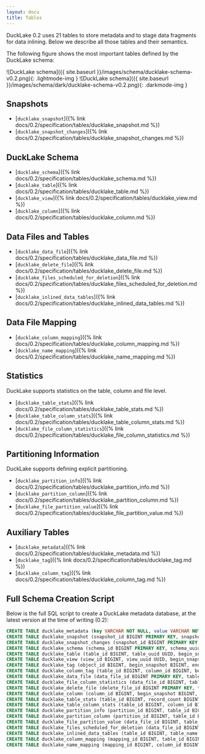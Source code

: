 ```yaml
---
layout: docu
title: Tables
---
```


DuckLake 0.2 uses 21 tables to store metadata and to stage data fragments for data inlining. Below we describe all those tables and their semantics.

The following figure shows the most important tables defined by the DuckLake schema:

![DuckLake schema]({{ site.baseurl }}/images/schema/ducklake-schema-v0.2.png){: .lightmode-img }
![DuckLake schema]({{ site.baseurl }}/images/schema/dark/ducklake-schema-v0.2.png){: .darkmode-img }

## Snapshots

* [`ducklake_snapshot`]({% link docs/0.2/specification/tables/ducklake_snapshot.md %})
* [`ducklake_snapshot_changes`]({% link docs/0.2/specification/tables/ducklake_snapshot_changes.md %})

## DuckLake Schema

* [`ducklake_schema`]({% link docs/0.2/specification/tables/ducklake_schema.md %})
* [`ducklake_table`]({% link docs/0.2/specification/tables/ducklake_table.md %})
* [`ducklake_view`]({% link docs/0.2/specification/tables/ducklake_view.md %})
* [`ducklake_column`]({% link docs/0.2/specification/tables/ducklake_column.md %})

## Data Files and Tables

* [`ducklake_data_file`]({% link docs/0.2/specification/tables/ducklake_data_file.md %})
* [`ducklake_delete_file`]({% link docs/0.2/specification/tables/ducklake_delete_file.md %})
* [`ducklake_files_scheduled_for_deletion`]({% link docs/0.2/specification/tables/ducklake_files_scheduled_for_deletion.md %})
* [`ducklake_inlined_data_tables`]({% link docs/0.2/specification/tables/ducklake_inlined_data_tables.md %})

## Data File Mapping

* [`ducklake_column_mapping`]({% link docs/0.2/specification/tables/ducklake_column_mapping.md %})
* [`ducklake_name_mapping`]({% link docs/0.2/specification/tables/ducklake_name_mapping.md %})

## Statistics

DuckLake supports statistics on the table, column and file level.

* [`ducklake_table_stats`]({% link docs/0.2/specification/tables/ducklake_table_stats.md %})
* [`ducklake_table_column_stats`]({% link docs/0.2/specification/tables/ducklake_table_column_stats.md %})
* [`ducklake_file_column_statistics`]({% link docs/0.2/specification/tables/ducklake_file_column_statistics.md %})

## Partitioning Information

DuckLake supports defining explicit partitioning.

* [`ducklake_partition_info`]({% link docs/0.2/specification/tables/ducklake_partition_info.md %})
* [`ducklake_partition_column`]({% link docs/0.2/specification/tables/ducklake_partition_column.md %})
* [`ducklake_file_partition_value`]({% link docs/0.2/specification/tables/ducklake_file_partition_value.md %})

## Auxiliary Tables

* [`ducklake_metadata`]({% link docs/0.2/specification/tables/ducklake_metadata.md %})
* [`ducklake_tag`]({% link docs/0.2/specification/tables/ducklake_tag.md %})
* [`ducklake_column_tag`]({% link docs/0.2/specification/tables/ducklake_column_tag.md %})

## Full Schema Creation Script

Below is the full SQL script to create a DuckLake metadata database, at the latest version at the time of writing (0.2):

```sql
CREATE TABLE ducklake_metadata (key VARCHAR NOT NULL, value VARCHAR NOT NULL, scope VARCHAR, scope_id BIGINT);
CREATE TABLE ducklake_snapshot (snapshot_id BIGINT PRIMARY KEY, snapshot_time TIMESTAMPTZ, schema_version BIGINT, next_catalog_id BIGINT, next_file_id BIGINT);
CREATE TABLE ducklake_snapshot_changes (snapshot_id BIGINT PRIMARY KEY, changes_made VARCHAR);
CREATE TABLE ducklake_schema (schema_id BIGINT PRIMARY KEY, schema_uuid UUID, begin_snapshot BIGINT, end_snapshot BIGINT, schema_name VARCHAR, path VARCHAR, path_is_relative BOOLEAN);
CREATE TABLE ducklake_table (table_id BIGINT, table_uuid UUID, begin_snapshot BIGINT, end_snapshot BIGINT, schema_id BIGINT, table_name VARCHAR, path VARCHAR, path_is_relative BOOLEAN);
CREATE TABLE ducklake_view (view_id BIGINT, view_uuid UUID, begin_snapshot BIGINT, end_snapshot BIGINT, schema_id BIGINT, view_name VARCHAR, dialect VARCHAR, sql VARCHAR, column_aliases VARCHAR);
CREATE TABLE ducklake_tag (object_id BIGINT, begin_snapshot BIGINT, end_snapshot BIGINT, key VARCHAR, value VARCHAR);
CREATE TABLE ducklake_column_tag (table_id BIGINT, column_id BIGINT, begin_snapshot BIGINT, end_snapshot BIGINT, key VARCHAR, value VARCHAR);
CREATE TABLE ducklake_data_file (data_file_id BIGINT PRIMARY KEY, table_id BIGINT, begin_snapshot BIGINT, end_snapshot BIGINT, file_order BIGINT, path VARCHAR, path_is_relative BOOLEAN, file_format VARCHAR, record_count BIGINT, file_size_bytes BIGINT, footer_size BIGINT, row_id_start BIGINT, partition_id BIGINT, encryption_key VARCHAR, partial_file_info VARCHAR, mapping_id BIGINT);
CREATE TABLE ducklake_file_column_statistics (data_file_id BIGINT, table_id BIGINT, column_id BIGINT, column_size_bytes BIGINT, value_count BIGINT, null_count BIGINT, min_value VARCHAR, max_value VARCHAR, contains_nan BOOLEAN);
CREATE TABLE ducklake_delete_file (delete_file_id BIGINT PRIMARY KEY, table_id BIGINT, begin_snapshot BIGINT, end_snapshot BIGINT, data_file_id BIGINT, path VARCHAR, path_is_relative BOOLEAN, format VARCHAR, delete_count BIGINT, file_size_bytes BIGINT, footer_size BIGINT, encryption_key VARCHAR);
CREATE TABLE ducklake_column (column_id BIGINT, begin_snapshot BIGINT, end_snapshot BIGINT, table_id BIGINT, column_order BIGINT, column_name VARCHAR, column_type VARCHAR, initial_default VARCHAR, default_value VARCHAR, nulls_allowed BOOLEAN, parent_column BIGINT);
CREATE TABLE ducklake_table_stats (table_id BIGINT, record_count BIGINT, next_row_id BIGINT, file_size_bytes BIGINT);
CREATE TABLE ducklake_table_column_stats (table_id BIGINT, column_id BIGINT, contains_null BOOLEAN, contains_nan BOOLEAN, min_value VARCHAR, max_value VARCHAR);
CREATE TABLE ducklake_partition_info (partition_id BIGINT, table_id BIGINT, begin_snapshot BIGINT, end_snapshot BIGINT);
CREATE TABLE ducklake_partition_column (partition_id BIGINT, table_id BIGINT, partition_key_index BIGINT, column_id BIGINT, transform VARCHAR);
CREATE TABLE ducklake_file_partition_value (data_file_id BIGINT, table_id BIGINT, partition_key_index BIGINT, partition_value VARCHAR);
CREATE TABLE ducklake_files_scheduled_for_deletion (data_file_id BIGINT, path VARCHAR, path_is_relative BOOLEAN, schedule_start TIMESTAMPTZ);
CREATE TABLE ducklake_inlined_data_tables (table_id BIGINT, table_name VARCHAR, schema_version BIGINT);
CREATE TABLE ducklake_column_mapping (mapping_id BIGINT, table_id BIGINT, type VARCHAR);
CREATE TABLE ducklake_name_mapping (mapping_id BIGINT, column_id BIGINT, source_name VARCHAR, target_field_id BIGINT, parent_column BIGINT);
```
